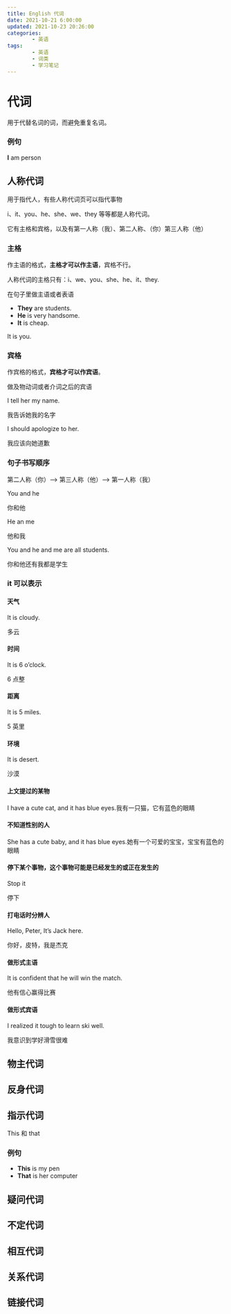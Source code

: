 ```yaml
---
title: English 代词
date: 2021-10-21 6:00:00
updated: 2021-10-23 20:26:00
categories:
        - 英语
tags:
        - 英语
        - 词类
        - 学习笔记
---
```


# 代词

用于代替名词的词，而避免重复名词。

### 例句

**I** am person

## 人称代词

用于指代人，有些人称代词页可以指代事物

i、it、you、he、she、we、they 等等都是人称代词。

它有主格和宾格，以及有第一人称（我）、第二人称、（你）第三人称（他）

### 主格

作主语的格式，**主格才可以作主语**，宾格不行。

人称代词的主格只有：i、we、you、she、he、it、they.

在句子里做主语或者表语

- **They** are students.
- **He** is very handsome.
- **It** is cheap.

It is you.

### 宾格

作宾格的格式，**宾格才可以作宾语**。

做及物动词或者介词之后的宾语

I tell her my name.

我告诉她我的名字

I should apologize to her.

我应该向她道歉

### 句子书写顺序

第二人称（你）——> 第三人称（他）——> 第一人称（我）

You and he

你和他

He an me

他和我

You and he and me are all students.

你和他还有我都是学生

### it 可以表示

#### 天气

It is cloudy.

多云

#### 时间

It is 6 o’clock.

6 点整

#### 距离

It is 5 miles.

5 英里

#### 环境

It is desert.

沙漠

#### 上文提过的某物

I have a cute cat, and it has blue eyes.我有一只猫，它有蓝色的眼睛

#### 不知道性别的人

She has a cute baby, and it has blue eyes.她有一个可爱的宝宝，宝宝有蓝色的眼睛

#### 停下某个事物，这个事物可能是已经发生的或正在发生的

Stop it

停下

#### 打电话时分辨人

Hello, Peter, It’s Jack here.

你好，皮特，我是杰克

#### 做形式主语

It is confident that he will win the match.

他有信心赢得比赛

#### 做形式宾语

I realized it tough to learn ski well.

我意识到学好滑雪很难

## 物主代词

## 反身代词

## 指示代词

This 和 that

### 例句

- **This** is my pen
- **That** is her computer

## 疑问代词

## 不定代词

## 相互代词

## 关系代词

## 链接代词
